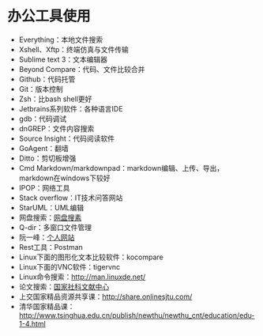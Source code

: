 # 办公工具使用
 - Everything：本地文件搜索
 - Xshell、Xftp：终端仿真与文件传输
 - Sublime text 3：文本编辑器
 - Beyond Compare：代码、文件比较合并
 - Github：代码托管
 - Git：版本控制
 - Zsh：比bash shell更好
 - Jetbrains系列软件：各种语言IDE
 - gdb：代码调试
 - dnGREP：文件内容搜索
 - Source Insight：代码阅读软件
 - GoAgent：翻墙
 - Ditto：剪切板增强
 - Cmd Markdown/markdownpad：markdown编辑、上传、导出，markdown在windows下较好
 - IPOP：网络工具
 - Stack overflow：IT技术问答网站
 - StarUML：UML编辑
 - 网盘搜索：[网盘搜素](http://www.wangpansou.cn/ "点击进入")
 - Q-dir：多窗口文件管理
 - 阮一峰：[个人网站](http://www.ruanyifeng.com/home.html)
 - Rest工具：Postman
 - Linux下面的图形化文本比较软件：kocompare
 - Linux下面的VNC软件：tigervnc
 - Linux命令搜索：http://man.linuxde.net/
 - 论文搜索：[国家社科文献中心](http://ncpssd.org/index.aspx)
 - 上交国家精品资源共享课：http://share.onlinesjtu.com/
 - 清华国家精品课：http://www.tsinghua.edu.cn/publish/newthu/newthu_cnt/education/edu-1-4.html